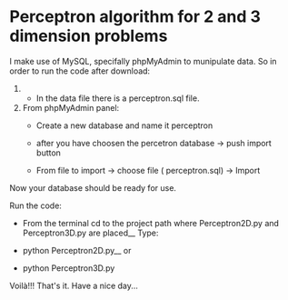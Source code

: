 ﻿# Perceptron algorithm for 2 and 3 dimension problems
 I make use of MySQL, specifally phpMyAdmin to munipulate data. So in order to run the code after download:
    
   1. - In the data file there is a perceptron.sql file. 
   2. From phpMyAdmin panel:
      - Create a new database and name it perceptron
      
      - after you have choosen the percetron database -> push import button
      - From file to import -> choose file ( perceptron.sql) -> Import
 
 Now your database should be ready for use.
 
 Run the code: 
   - From the terminal cd to the project path where Perceptron2D.py and Perceptron3D.py are placed__
   Type:
   
   - python Perceptron2D.py__
     or
   - python Perceptron3D.py
   
   Voilà!!! That's it.
   Have a nice day...
   
